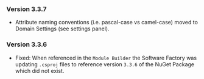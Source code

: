 ### Version 3.3.7

- Attribute naming conventions (i.e. pascal-case vs camel-case) moved to Domain Settings (see settings panel).

### Version 3.3.6

- Fixed: When referenced in the `Module Builder` the Software Factory was updating `.csproj` files to reference version `3.3.6` of the NuGet Package which did not exist.

